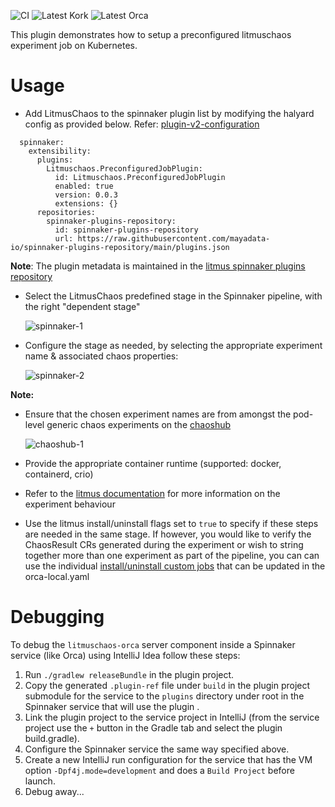 ![CI](https://github.com/mayadata-io/spinnaker-preconfigured-job-plugin/workflows/CI/badge.svg)
![Latest Kork](https://github.com/spinnaker-plugin-examples/preconfiguredJob/workflows/Latest%20Kork/badge.svg?branch=master)
![Latest Orca](https://github.com/spinnaker-plugin-examples/preconfiguredJob/workflows/Latest%20Orca/badge.svg?branch=master)

This plugin demonstrates how to setup a preconfigured litmuschaos experiment job on Kubernetes.

# Usage

- Add LitmusChaos to the spinnaker plugin list by modifying the halyard config as provided below. Refer: [plugin-v2-configuration](https://spinnaker.io/guides/user/plugins/#plugin-v2-configuration-changes)

```
  spinnaker:
    extensibility:
      plugins:
        Litmuschaos.PreconfiguredJobPlugin:
          id: Litmuschaos.PreconfiguredJobPlugin
          enabled: true
          version: 0.0.3
          extensions: {}
      repositories:
        spinnaker-plugins-repository:
          id: spinnaker-plugins-repository
          url: https://raw.githubusercontent.com/mayadata-io/spinnaker-plugins-repository/main/plugins.json
```

**Note**: The plugin metadata is maintained in the [litmus spinnaker plugins repository](https://github.com/mayadata-io/spinnaker-plugins-repository)

- Select the LitmusChaos predefined stage in the Spinnaker pipeline, with the right "dependent stage"

  ![spinnaker-1](https://user-images.githubusercontent.com/21166217/98707580-33785700-23a6-11eb-9824-7cfe3f48730f.png)

- Configure the stage as needed, by selecting the appropriate experiment name & associated chaos properties: 

  ![spinnaker-2](https://user-images.githubusercontent.com/21166217/98707590-34a98400-23a6-11eb-826a-566d9e1e5457.png)

**Note:**

  - Ensure that the chosen experiment names are from amongst the pod-level generic chaos experiments on the [chaoshub](https://hub.litmuschaos.io)
   
    ![chaoshub-1](https://user-images.githubusercontent.com/21166217/98708155-e0eb6a80-23a6-11eb-8acc-b7c71b5c94ef.png)

  - Provide the appropriate container runtime (supported: docker, containerd, crio) 

  - Refer to the [litmus documentation](https://docs.litmuschaos.io) for more information on the experiment behaviour

  - Use the litmus install/uninstall flags set to `true` to specify if these steps are needed in the same stage. If however, you would like 
    to verify the ChaosResult CRs generated during the experiment or wish to string together more than one experiment as part of the
    pipeline, you can can use the individual [install/uninstall custom jobs](https://github.com/mayadata-io/spinnaker-chaos-templates/tree/main/templates/litmus-infra-ops) that can be updated in the orca-local.yaml

# Debugging

To debug the `litmuschaos-orca`  server component inside a Spinnaker service (like Orca) using IntelliJ Idea follow these steps:

1) Run `./gradlew releaseBundle` in the plugin project.
2) Copy the generated `.plugin-ref` file under `build` in the plugin project submodule for the service to the `plugins` directory under root in the Spinnaker service that will use the plugin .
3) Link the plugin project to the service project in IntelliJ (from the service project use the `+` button in the Gradle tab and select the plugin build.gradle).
4) Configure the Spinnaker service the same way specified above.
5) Create a new IntelliJ run configuration for the service that has the VM option `-Dpf4j.mode=development` and does a `Build Project` before launch.
6) Debug away...
